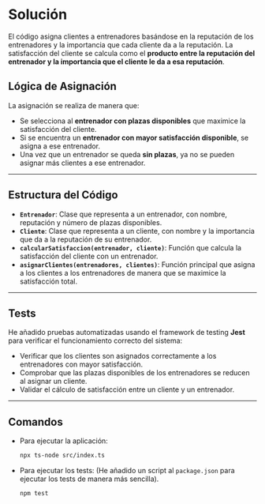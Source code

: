 # Solución

El código asigna clientes a entrenadores basándose en la reputación de los entrenadores y la importancia que cada cliente da a la reputación. La satisfacción del cliente se calcula como el **producto entre la reputación del entrenador y la importancia que el cliente le da a esa reputación**.

## Lógica de Asignación

La asignación se realiza de manera que:

- Se selecciona al **entrenador con plazas disponibles** que maximice la satisfacción del cliente.
- Si se encuentra un **entrenador con mayor satisfacción disponible**, se asigna a ese entrenador.
- Una vez que un entrenador se queda **sin plazas**, ya no se pueden asignar más clientes a ese entrenador.

---

## Estructura del Código

- **`Entrenador`**: Clase que representa a un entrenador, con nombre, reputación y número de plazas disponibles.
- **`Cliente`**: Clase que representa a un cliente, con nombre y la importancia que da a la reputación de su entrenador.
- **`calcularSatisfaccion(entrenador, cliente)`**: Función que calcula la satisfacción del cliente con un entrenador.
- **`asignarClientes(entrenadores, clientes)`**: Función principal que asigna a los clientes a los entrenadores de manera que se maximice la satisfacción total.

---

## Tests

He añadido pruebas automatizadas usando el framework de testing **Jest** para verificar el funcionamiento correcto del sistema:

- Verificar que los clientes son asignados correctamente a los entrenadores con mayor satisfacción.
- Comprobar que las plazas disponibles de los entrenadores se reducen al asignar un cliente.
- Validar el cálculo de satisfacción entre un cliente y un entrenador.

---

## Comandos

- Para ejecutar la aplicación:

  ```bash
  npx ts-node src/index.ts

- Para ejecutar los tests: (He añadido un script al `package.json` para ejecutar los tests de manera más sencilla).

  ```bash
  npm test
  